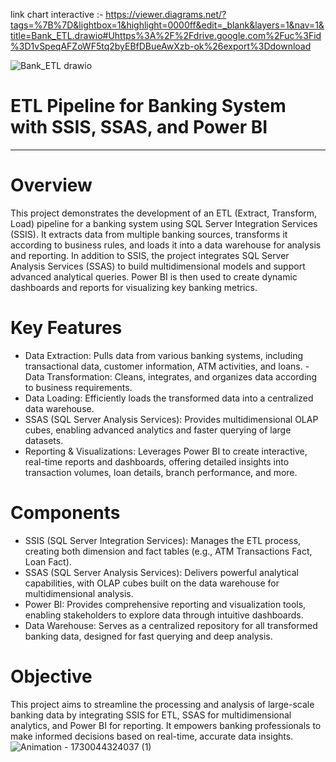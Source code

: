 link chart interactive :-
https://viewer.diagrams.net/?tags=%7B%7D&lightbox=1&highlight=0000ff&edit=_blank&layers=1&nav=1&title=Bank_ETL.drawio#Uhttps%3A%2F%2Fdrive.google.com%2Fuc%3Fid%3D1vSpeqAFZoWF5tq2byEBfDBueAwXzb-ok%26export%3Ddownload

![Bank_ETL drawio](https://github.com/user-attachments/assets/9be44bc7-892c-47a9-910b-8ee0ed49eb0f)

# ETL Pipeline for Banking System with SSIS, SSAS, and Power BI
----
# Overview
This project demonstrates the development of an ETL (Extract, Transform, Load) pipeline for a banking system using SQL Server Integration Services (SSIS). It extracts data from multiple banking sources, transforms it according to business rules, and loads it into a data warehouse for analysis and reporting.
In addition to SSIS, the project integrates SQL Server Analysis Services (SSAS) to build multidimensional models and support advanced analytical queries. Power BI is then used to create dynamic dashboards and reports for visualizing key banking metrics.

# Key Features
- Data Extraction: Pulls data from various banking systems, including transactional data, customer information, ATM activities, and loans.
-Data Transformation: Cleans, integrates, and organizes data according to business requirements.
- Data Loading: Efficiently loads the transformed data into a centralized data warehouse.
- SSAS (SQL Server Analysis Services): Provides multidimensional OLAP cubes, enabling advanced analytics and faster querying of large datasets.
- Reporting & Visualizations: Leverages Power BI to create interactive, real-time reports and dashboards, offering detailed insights into transaction volumes, loan details, branch performance, and more.

# Components
- SSIS (SQL Server Integration Services): Manages the ETL process, creating both dimension and fact tables (e.g., ATM Transactions Fact, Loan Fact).
- SSAS (SQL Server Analysis Services): Delivers powerful analytical capabilities, with OLAP cubes built on the data warehouse for multidimensional analysis.
- Power BI: Provides comprehensive reporting and visualization tools, enabling stakeholders to explore data through intuitive dashboards.
- Data Warehouse: Serves as a centralized repository for all transformed banking data, designed for fast querying and deep analysis.

# Objective
This project aims to streamline the processing and analysis of large-scale banking data by integrating SSIS for ETL, SSAS for multidimensional analytics, and Power BI for reporting. It empowers banking professionals to make informed decisions based on real-time, accurate data insights.
![Animation - 1730044324037 (1)](https://github.com/user-attachments/assets/8bccccaf-ce1f-4348-bd25-8b4a43bca4f4)
